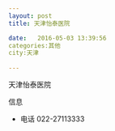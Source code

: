 ```yaml
--- 
layout: post 
title: 天津怡泰医院

date:   2016-05-03 13:39:56 
categories:其他  
city:天津
  
--- 
```

   
天津怡泰医院

信息
 - 电话 022-27113333


